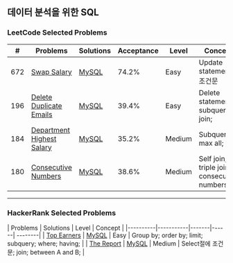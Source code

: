 ## 데이터 분석을 위한 SQL 

### LeetCode Selected Problems
 
| # | Problems | Solutions | Acceptance | Level | Concept |
|----|----------|-----------|-------|------| --------|
| 672 | [Swap Salary](https://leetcode.com/problems/swap-salary/) | [MySQL](./LeetCode/[627]Swap_Salary.sql) | 74.2% | Easy | Update statement; 조건문|
| 196 | [Delete Duplicate Emails](https://leetcode.com/problems/delete-duplicate-emails/) | [MySQL](./LeetCode/[196]Delete_Duplicate_Emails.sql) | 39.4% | Easy | Delete statement; subquery; join; |
| 184 | [Department Highest Salary](https://leetcode.com/problems/department-highest-salary/) | [MySQL](./LeetCode/[184]Department_Highest_Salary.sql) | 35.2% | Medium | Subquery;  max all;|
| 180 | [Consecutive Numbers](https://leetcode.com/problems/consecutive-numbers/) | [MySQL](./LeetCode/[180]Consecutive_Numbers.sql) | 38.6% | Medium | Self join; triple join; consecutive numbers; |

---
### HackerRank Selected Problems

| Problems | Solutions | Level | Concept |
|----------|-----------|-------|------| --------|
| [Top Earners](https://www.hackerrank.com/challenges/earnings-of-employees/problem) | [MySQL](./HackerRank/Top_Earners.sql) | Easy | Group by; order by; limit; subquery; where; having; |
| [The Report](https://www.hackerrank.com/challenges/the-report/problem) | [MySQL](./HackerRank/The_Report.sql) | Medium | Select절에 조건문; join; between A and B; |